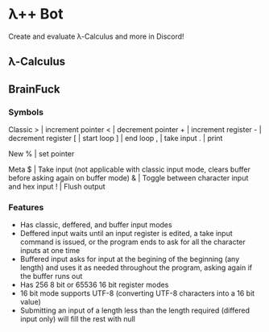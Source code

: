# λ++ Bot
Create and evaluate λ-Calculus and more in Discord!

## λ-Calculus

## BrainFuck
### Symbols
Classic
\> | increment pointer
< | decrement pointer
\+ | increment register
\- | decrement register
\[ | start loop
\] | end loop
, | take input
\. | print

New
% | set pointer

Meta
$ | Take input (not applicable with classic input mode, clears buffer before asking again on buffer mode)
& | Toggle between character input and hex input
\! | Flush output

### Features
 - Has classic, deffered, and buffer input modes
 - Deffered input waits until an input register is edited, a take input command is issued, or the program ends to ask for all the character inputs at one time
 - Buffered input asks for input at the begining of the beginning (any length) and uses it as needed throughout the program, asking again if the buffer runs out
 - Has 256 8 bit or 65536 16 bit register modes
 - 16 bit mode supports UTF-8 (converting UTF-8 characters into a 16 bit value)
 - Submitting an input of a length less than the length required (differed input only) will fill the rest with null

